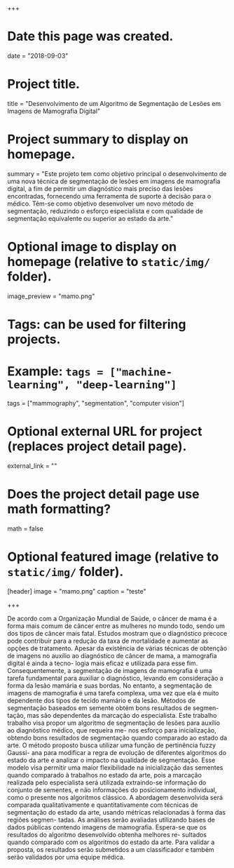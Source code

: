 +++
# Date this page was created.
date = "2018-09-03"

# Project title.
title = "Desenvolvimento de um Algoritmo de Segmentação de Lesões em Imagens de Mamografia Digital"

# Project summary to display on homepage.
summary = "Este projeto tem como objetivo principal o desenvolvimento de uma nova técnica de segmentação de lesões em imagens de mamografia digital, a fim de permitir um diagnóstico mais preciso das lesões encontradas, fornecendo uma ferramenta de suporte à decisão para o médico. Têm-se como objetivo desenvolver um novo método de segmentação, reduzindo o esforço especialista e com qualidade de segmentação equivalente ou superior ao estado da arte."

# Optional image to display on homepage (relative to `static/img/` folder).
image_preview = "mamo.png"

# Tags: can be used for filtering projects.
# Example: `tags = ["machine-learning", "deep-learning"]`
tags = ["mammography", "segmentation", "computer vision"]

# Optional external URL for project (replaces project detail page).
external_link = ""

# Does the project detail page use math formatting?
math = false

# Optional featured image (relative to `static/img/` folder).
[header]
image = "mamo.png"
caption = "teste"

+++

De acordo com a Organização Mundial de Saúde, o câncer de mama é a forma mais comum de câncer entre as mulheres no mundo todo, sendo um dos tipos de câncer mais fatal. Estudos mostram que o diagnóstico precoce pode contribuir para a redução da taxa de mortalidade e aumentar as opções de tratamento. Apesar da existência de várias técnicas de obtenção de imagens no auxílio ao diagnóstico de câncer de mama, a mamografia digital é ainda a tecno- logia mais eficaz e utilizada para esse fim. Consequentemente, a segmentação de imagens de mamografia é uma tarefa fundamental para auxiliar o diagnóstico, levando em consideração a forma da lesão mamária e suas bordas. No entanto, a segmentação de imagens de mamografia é uma tarefa complexa, uma vez que ela é muito dependente dos tipos de tecido mamário e da lesão. Métodos de segmentação baseados em semente obtém bons resultados de segmen- tação, mas são dependentes da marcação do especialista. Este trabalho trabalho visa propor um algoritmo de segmentação de lesões para auxílio ao diagnóstico médico, que requeira me- nos esforço para inicialização, obtendo bons resultados de segmentação quando comparado ao estado da arte. O método proposto busca utilizar uma função de pertinência fuzzy Gaussi- ana para modificar a regra de evolução de diferentes algoritmos do estado da arte e analizar o impacto na qualidade de segmentação. Esse modelo visa permitir uma maior flexibilidade na inicialização das sementes quando comparado à trabalhos no estado da arte, pois a marcação realizada pelo especialista será utilizada extraindo-se informação do conjunto de sementes, e não informações do posicionamento individual, como o presente nos algoritmos clássico. A abordagem desenvolvida será comparada qualitativamente e quantitativamente com técnicas de segmentação do estado da arte, usando métricas relacionadas à forma das regiões segmen- tadas. As análises serão avaliadas utilizando bases de dados públicas contendo imagens de mamografia. Espera-se que os resultados do algoritmo desenvolvido obtenha melhores re- sultados quando comparado com os algoritmos do estado da arte. Para validar a proposta, os resultados serão submetidos a um classificador e também serão validados por uma equipe médica.
